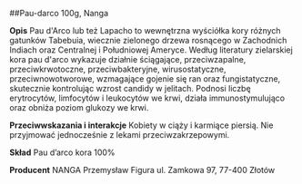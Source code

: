 ##Pau-darco 100g, Nanga

**Opis** Pau d'Arco lub też Lapacho to wewnętrzna wyściółka kory różnych gatunków Tabebuia, wiecznie zielonego drzewa rosnącego w Zachodnich Indiach oraz Centralnej i Południowej Ameryce. Według literatury zielarskiej kora pau d'arco wykazuje działnie ściągające, przeciwzapalne, przeciwkrwotoczne, przeciwbakteryjne, wirusostatyczne, przeciwnowotworowe, wzmagające gojenie się ran oraz fungistatyczne, skutecznie kontrolując wzrost candidy w jelitach. Podnosi liczbę erytrocytów, limfocytów i leukocytów we krwi, działa immunostymulująco oraz obniża poziom glukozy we krwi.

**Przeciwwskazania i interakcje** Kobiety w ciąży i karmiące piersią. Nie przyjmować jednocześnie z lekami przeciwzakrzepowymi.

**Skład** Pau d’arco kora 100%

**Producent** NANGA Przemysław Figura
ul. Zamkowa 97, 77-400 Złotów